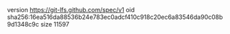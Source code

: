 version https://git-lfs.github.com/spec/v1
oid sha256:16ea516da88536b24e783ec0adcf410c918c20ec6a83546da90c08b9d1348c9c
size 11597
